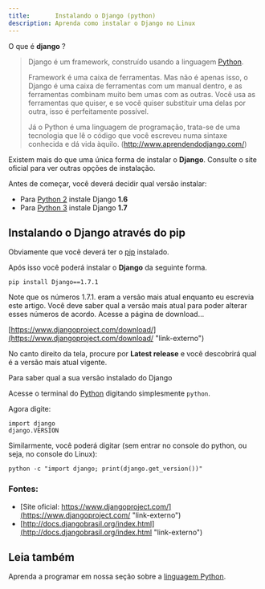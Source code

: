 ```yaml
---
title:       Instalando o Django (python)
description: Aprenda como instalar o Django no Linux
---
```



O que é __django__ ?


> Django é um framework, construído usando a linguagem [Python](/python/).
> 
> Framework é uma caixa de ferramentas. Mas não é apenas isso, o Django é uma caixa de ferramentas com um manual dentro,
> e as ferramentas combinam muito bem umas com as outras. Você usa as ferramentas que quiser, e se você quiser substituir
> uma delas por outra, isso é perfeitamente possível.
> 
> Já o Python é uma linguagem de programação, trata-se de uma tecnologia que lê o código que você escreveu numa sintaxe 
> conhecida e dá vida àquilo.
> (http://www.aprendendodjango.com/)


Existem mais do que uma única forma de instalar o __Django__. Consulte o site oficial para ver outras opções de instalação.

Antes de começar, você deverá decidir qual versão instalar:

- Para [Python 2](/linux/cookbook/python) instale Django __1.6__
- Para [Python 3](/linux/cookbook/python) instale Django __1.7__




Instalando o Django através do pip
---

Obviamente que você deverá ter o [pip](/linux/cookbook/pip/ "Aprenda a instalar o pip") instalado.

Após isso você poderá instalar o __Django__ da seguinte forma.

    pip install Django==1.7.1

Note que os números 1.7.1. eram a versão mais atual enquanto eu escrevia este artigo. Você deve saber qual a versão 
mais atual para poder alterar esses números de acordo. Acesse a página de download...

[https://www.djangoproject.com/download/](https://www.djangoproject.com/download/ "link-externo")

No canto direito da tela, procure por __Latest release__ e você descobrirá qual é a versão mais atual vigente.


Para saber qual a sua versão instalado do Django

Acesse o terminal do [Python](/linux/cookbook/python)	digitando simplesmente `python`.

Agora digite:

    import django
    django.VERSION


Similarmente, você poderá digitar (sem entrar no console do python, ou seja, no console do Linux):

    python -c "import django; print(django.get_version())"


### Fontes:

- [Site oficial: https://www.djangoproject.com/](https://www.djangoproject.com/ "link-externo")
- [http://docs.djangobrasil.org/index.html](http://docs.djangobrasil.org/index.html "link-externo")


Leia também
---

Aprenda a programar em nossa seção sobre a [linguagem Python](/python/).
